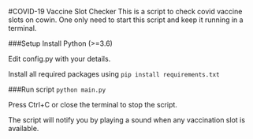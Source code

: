 #COVID-19 Vaccine Slot Checker
This is a script to check covid vaccine slots on cowin. One only need to start this script and keep it running in a terminal.

###Setup
Install Python (>=3.6)

Edit config.py with your details.

Install all required packages using 
`pip install requirements.txt`

###Run script
`python main.py`

Press Ctrl+C or close the terminal to stop the script.

The script will notify you by playing a sound when any vaccination slot is available.